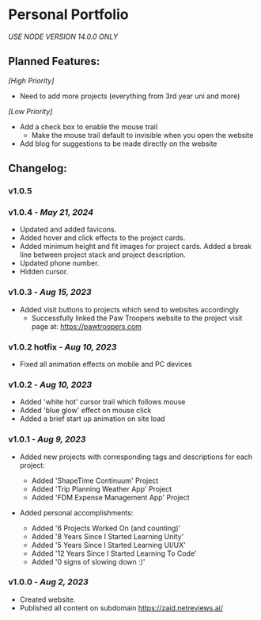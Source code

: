# Personal Portfolio
*USE NODE VERSION 14.0.0 ONLY*

## Planned Features:
*[High Priority]*
- Need to add more projects (everything from 3rd year uni and more)

*[Low Priority]*
- Add a check box to enable the mouse trail
  - Make the mouse trail default to invisible when you open the website
- Add blog for suggestions to be made directly on the website


## Changelog:
### v1.0.5

### v1.0.4 - *May 21, 2024*
- Updated and added favicons.
- Added hover and click effects to the project cards.
- Added minimum height and fit images for project cards. Added a break line between project stack and project description.
- Updated phone number.
- Hidden cursor.


### v1.0.3 - *Aug 15, 2023*
- Added visit buttons to projects which send to websites accordingly
    - Successfully linked the Paw Troopers website to the project visit page at: https://pawtroopers.com

### v1.0.2 hotfix - *Aug 10, 2023*
- Fixed all animation effects on mobile and PC devices

### v1.0.2 - *Aug 10, 2023*
- Added 'white hot' cursor trail which follows mouse
- Added 'blue glow' effect on mouse click
- Added a brief start up animation on site load

### v1.0.1 - *Aug 9, 2023*
- Added new projects with corresponding tags and descriptions for each project:
    - Added 'ShapeTime Continuum' Project
    - Added 'Trip Planning Weather App' Project
    - Added 'FDM Expense Management App' Project

- Added personal accomplishments:
    - Added '6 Projects Worked On (and counting)'
    - Added '8 Years Since I Started Learning Unity'
    - Added '5 Years Since I Started Learning UI/UX'
    - Added '12 Years Since I Started Learning To Code'
    - Added '0 signs of slowing down :)'

### v1.0.0 - *Aug 2, 2023*
- Created website.
- Published all content on subdomain https://zaid.netreviews.ai/